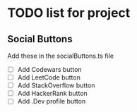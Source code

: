 # TODO list for project

## Social Buttons

Add these in the socialButtons.ts file

- [ ] Add Codewars button
- [ ] Add LeetCode button
- [ ] Add StackOverflow button
- [ ] Add HackerRank button
- [ ] Add .Dev profile button

